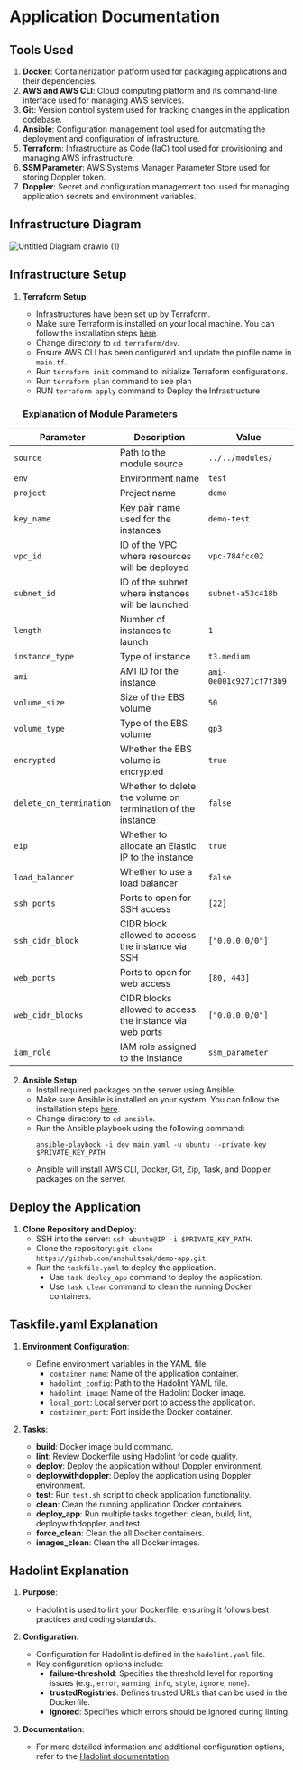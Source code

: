 # Application Documentation

## Tools Used

1. **Docker**: Containerization platform used for packaging applications and their dependencies.
2. **AWS and AWS CLI**: Cloud computing platform and its command-line interface used for managing AWS services.
3. **Git**: Version control system used for tracking changes in the application codebase.
4. **Ansible**: Configuration management tool used for automating the deployment and configuration of infrastructure.
5. **Terraform**: Infrastructure as Code (IaC) tool used for provisioning and managing AWS infrastructure.
6. **SSM Parameter**: AWS Systems Manager Parameter Store used for storing Doppler token.
7. **Doppler**: Secret and configuration management tool used for managing application secrets and environment variables.

## Infrastructure Diagram

![Untitled Diagram drawio (1)](https://github.com/anshultaak/demo-app/assets/76546821/c1d36988-76b6-4cd5-9ead-628fc41753f7)

## Infrastructure Setup

1. **Terraform Setup**:
   - Infrastructures have been set up by Terraform.
   - Make sure Terraform is installed on your local machine. You can follow the installation steps [here](https://developer.hashicorp.com/terraform/tutorials/aws-get-started/install-cli).
   - Change directory to `cd terraform/dev`.
   - Ensure AWS CLI has been configured and update the profile name in `main.tf`.
   - Run `terraform init` command to initialize Terraform configurations.
   - Run `terraform plan` command to see plan
   - RUN `terraform apply` command to Deploy the Infrastructure
     
   ### Explanation of Module Parameters

| Parameter             | Description                                  | Value                      |
|-----------------------|----------------------------------------------|----------------------------|
| `source`              | Path to the module source                    | `../../modules/`           |
| `env`                 | Environment name                             | `test`                     |
| `project`             | Project name                                 | `demo`                     |
| `key_name`            | Key pair name used for the instances         | `demo-test`                |
| `vpc_id`              | ID of the VPC where resources will be deployed | `vpc-784fcc02`             |
| `subnet_id`           | ID of the subnet where instances will be launched | `subnet-a53c418b`          |
| `length`              | Number of instances to launch                | `1`                        |
| `instance_type`       | Type of instance                             | `t3.medium`                |
| `ami`                 | AMI ID for the instance                      | `ami-0e001c9271cf7f3b9`    |
| `volume_size`         | Size of the EBS volume                       | `50`                       |
| `volume_type`         | Type of the EBS volume                       | `gp3`                      |
| `encrypted`           | Whether the EBS volume is encrypted          | `true`                     |
| `delete_on_termination`| Whether to delete the volume on termination of the instance | `false`                    |
| `eip`                 | Whether to allocate an Elastic IP to the instance | `true`                     |
| `load_balancer`       | Whether to use a load balancer               | `false`                    |
| `ssh_ports`           | Ports to open for SSH access                 | `[22]`                     |
| `ssh_cidr_block`      | CIDR block allowed to access the instance via SSH | `["0.0.0.0/0"]`           |
| `web_ports`           | Ports to open for web access                 | `[80, 443]`                |
| `web_cidr_blocks`     | CIDR blocks allowed to access the instance via web ports | `["0.0.0.0/0"]`           |
| `iam_role`            | IAM role assigned to the instance            | `ssm_parameter`            |

2. **Ansible Setup**:
   - Install required packages on the server using Ansible. 
   - Make sure Ansible is installed on your system. You can follow the installation steps [here](https://docs.ansible.com/ansible/latest/installation_guide/intro_installation.html).
   - Change directory to `cd ansible`.
   - Run the Ansible playbook using the following command:
     ```
     ansible-playbook -i dev main.yaml -u ubuntu --private-key $PRIVATE_KEY_PATH
     ```
   - Ansible will install AWS CLI, Docker, Git, Zip, Task, and Doppler packages on the server.

## Deploy the Application

1. **Clone Repository and Deploy**:
   - SSH into the server: `ssh ubuntu@IP -i $PRIVATE_KEY_PATH`.
   - Clone the repository: `git clone https://github.com/anshultaak/demo-app.git`.
   - Run the `taskfile.yaml` to deploy the application.
     - Use `task deploy_app` command to deploy the application.
     - Use `task clean` command to clean the running Docker containers.

## Taskfile.yaml Explanation

1. **Environment Configuration**:
   - Define environment variables in the YAML file:
     - `container_name`: Name of the application container.
     - `hadolint_config`: Path to the Hadolint YAML file.
     - `hadolint_image`: Name of the Hadolint Docker image.
     - `local_port`: Local server port to access the application.
     - `container_port`: Port inside the Docker container.

2. **Tasks**:
   - **build**: Docker image build command.
   - **lint**: Review Dockerfile using Hadolint for code quality.
   - **deploy**: Deploy the application without Doppler environment.
   - **deploywithdoppler**: Deploy the application using Doppler environment.
   - **test**: Run `test.sh` script to check application functionality.
   - **clean**: Clean the running application Docker containers.
   - **deploy_app**: Run multiple tasks together: clean, build, lint, deploywithdoppler, and test.
   - **force_clean**: Clean the all Docker containers.
   - **images_clean**: Clean the all Docker images.

## Hadolint Explanation

1. **Purpose**:
   - Hadolint is used to lint your Dockerfile, ensuring it follows best practices and coding standards.

2. **Configuration**:
   - Configuration for Hadolint is defined in the `hadolint.yaml` file.
   - Key configuration options include:
     - **failure-threshold**: Specifies the threshold level for reporting issues (e.g., `error`, `warning`, `info`, `style`, `ignore`, `none`).
     - **trustedRegistries**: Defines trusted URLs that can be used in the Dockerfile.
     - **ignored**: Specifies which errors should be ignored during linting.

3. **Documentation**:
   - For more detailed information and additional configuration options, refer to the [Hadolint documentation](https://github.com/hadolint/hadolint).
